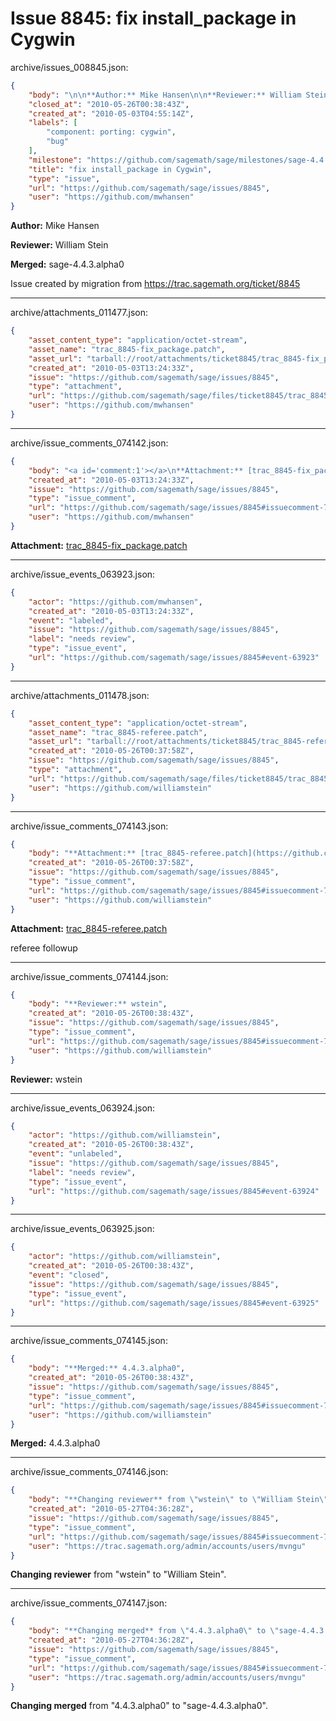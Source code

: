 # Issue 8845: fix install_package in Cygwin

archive/issues_008845.json:
```json
{
    "body": "\n\n**Author:** Mike Hansen\n\n**Reviewer:** William Stein\n\n**Merged:** sage-4.4.3.alpha0\n\nIssue created by migration from https://trac.sagemath.org/ticket/8845\n\n",
    "closed_at": "2010-05-26T00:38:43Z",
    "created_at": "2010-05-03T04:55:14Z",
    "labels": [
        "component: porting: cygwin",
        "bug"
    ],
    "milestone": "https://github.com/sagemath/sage/milestones/sage-4.4.3",
    "title": "fix install_package in Cygwin",
    "type": "issue",
    "url": "https://github.com/sagemath/sage/issues/8845",
    "user": "https://github.com/mwhansen"
}
```


**Author:** Mike Hansen

**Reviewer:** William Stein

**Merged:** sage-4.4.3.alpha0

Issue created by migration from https://trac.sagemath.org/ticket/8845





---

archive/attachments_011477.json:
```json
{
    "asset_content_type": "application/octet-stream",
    "asset_name": "trac_8845-fix_package.patch",
    "asset_url": "tarball://root/attachments/ticket8845/trac_8845-fix_package.patch",
    "created_at": "2010-05-03T13:24:33Z",
    "issue": "https://github.com/sagemath/sage/issues/8845",
    "type": "attachment",
    "url": "https://github.com/sagemath/sage/files/ticket8845/trac_8845-fix_package.patch",
    "user": "https://github.com/mwhansen"
}
```



---

archive/issue_comments_074142.json:
```json
{
    "body": "<a id='comment:1'></a>\n**Attachment:** [trac_8845-fix_package.patch](https://github.com/sagemath/sage/files/ticket8845/trac_8845-fix_package.patch)",
    "created_at": "2010-05-03T13:24:33Z",
    "issue": "https://github.com/sagemath/sage/issues/8845",
    "type": "issue_comment",
    "url": "https://github.com/sagemath/sage/issues/8845#issuecomment-74142",
    "user": "https://github.com/mwhansen"
}
```

<a id='comment:1'></a>
**Attachment:** [trac_8845-fix_package.patch](https://github.com/sagemath/sage/files/ticket8845/trac_8845-fix_package.patch)



---

archive/issue_events_063923.json:
```json
{
    "actor": "https://github.com/mwhansen",
    "created_at": "2010-05-03T13:24:33Z",
    "event": "labeled",
    "issue": "https://github.com/sagemath/sage/issues/8845",
    "label": "needs review",
    "type": "issue_event",
    "url": "https://github.com/sagemath/sage/issues/8845#event-63923"
}
```



---

archive/attachments_011478.json:
```json
{
    "asset_content_type": "application/octet-stream",
    "asset_name": "trac_8845-referee.patch",
    "asset_url": "tarball://root/attachments/ticket8845/trac_8845-referee.patch",
    "created_at": "2010-05-26T00:37:58Z",
    "issue": "https://github.com/sagemath/sage/issues/8845",
    "type": "attachment",
    "url": "https://github.com/sagemath/sage/files/ticket8845/trac_8845-referee.patch",
    "user": "https://github.com/williamstein"
}
```



---

archive/issue_comments_074143.json:
```json
{
    "body": "**Attachment:** [trac_8845-referee.patch](https://github.com/sagemath/sage/files/ticket8845/trac_8845-referee.patch)\n\nreferee followup",
    "created_at": "2010-05-26T00:37:58Z",
    "issue": "https://github.com/sagemath/sage/issues/8845",
    "type": "issue_comment",
    "url": "https://github.com/sagemath/sage/issues/8845#issuecomment-74143",
    "user": "https://github.com/williamstein"
}
```

**Attachment:** [trac_8845-referee.patch](https://github.com/sagemath/sage/files/ticket8845/trac_8845-referee.patch)

referee followup



---

archive/issue_comments_074144.json:
```json
{
    "body": "**Reviewer:** wstein",
    "created_at": "2010-05-26T00:38:43Z",
    "issue": "https://github.com/sagemath/sage/issues/8845",
    "type": "issue_comment",
    "url": "https://github.com/sagemath/sage/issues/8845#issuecomment-74144",
    "user": "https://github.com/williamstein"
}
```

**Reviewer:** wstein



---

archive/issue_events_063924.json:
```json
{
    "actor": "https://github.com/williamstein",
    "created_at": "2010-05-26T00:38:43Z",
    "event": "unlabeled",
    "issue": "https://github.com/sagemath/sage/issues/8845",
    "label": "needs review",
    "type": "issue_event",
    "url": "https://github.com/sagemath/sage/issues/8845#event-63924"
}
```



---

archive/issue_events_063925.json:
```json
{
    "actor": "https://github.com/williamstein",
    "created_at": "2010-05-26T00:38:43Z",
    "event": "closed",
    "issue": "https://github.com/sagemath/sage/issues/8845",
    "type": "issue_event",
    "url": "https://github.com/sagemath/sage/issues/8845#event-63925"
}
```



---

archive/issue_comments_074145.json:
```json
{
    "body": "**Merged:** 4.4.3.alpha0",
    "created_at": "2010-05-26T00:38:43Z",
    "issue": "https://github.com/sagemath/sage/issues/8845",
    "type": "issue_comment",
    "url": "https://github.com/sagemath/sage/issues/8845#issuecomment-74145",
    "user": "https://github.com/williamstein"
}
```

**Merged:** 4.4.3.alpha0



---

archive/issue_comments_074146.json:
```json
{
    "body": "**Changing reviewer** from \"wstein\" to \"William Stein\".",
    "created_at": "2010-05-27T04:36:28Z",
    "issue": "https://github.com/sagemath/sage/issues/8845",
    "type": "issue_comment",
    "url": "https://github.com/sagemath/sage/issues/8845#issuecomment-74146",
    "user": "https://trac.sagemath.org/admin/accounts/users/mvngu"
}
```

**Changing reviewer** from "wstein" to "William Stein".



---

archive/issue_comments_074147.json:
```json
{
    "body": "**Changing merged** from \"4.4.3.alpha0\" to \"sage-4.4.3.alpha0\".",
    "created_at": "2010-05-27T04:36:28Z",
    "issue": "https://github.com/sagemath/sage/issues/8845",
    "type": "issue_comment",
    "url": "https://github.com/sagemath/sage/issues/8845#issuecomment-74147",
    "user": "https://trac.sagemath.org/admin/accounts/users/mvngu"
}
```

**Changing merged** from "4.4.3.alpha0" to "sage-4.4.3.alpha0".
